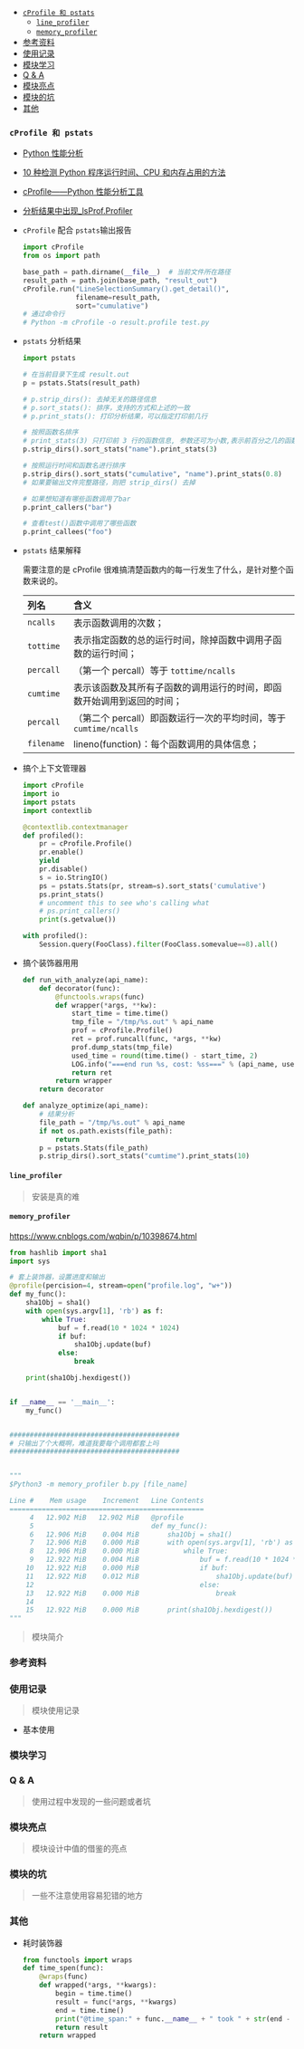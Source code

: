 - [`cProfile 和 pstats`](#cprofile-和-pstats)
  - [`line_profiler`](#line_profiler)
  - [`memory_profiler`](#memory_profiler)
- [参考资料](#参考资料)
- [使用记录](#使用记录)
- [模块学习](#模块学习)
- [Q & A](#q--a)
- [模块亮点](#模块亮点)
- [模块的坑](#模块的坑)
- [其他](#其他)

### `cProfile 和 pstats`

- [Python 性能分析](https://www.jianshu.com/p/a82620a9e1ef)

- [10 种检测 Python 程序运行时间、CPU 和内存占用的方法](https://www.jb51.net/article/63244.htm)

- [cProfile——Python 性能分析工具](https://www.cnblogs.com/kaituorensheng/p/4453953.html)

- [分析结果中出现\_lsProf.Profiler](http://www.voidcn.com/article/p-vjkvlrmv-bvt.html)

- `cProfile` 配合 `pstats`输出报告

  ```py
  import cProfile
  from os import path

  base_path = path.dirname(__file__)  # 当前文件所在路径
  result_path = path.join(base_path, "result_out")
  cProfile.run("LineSelectionSummary().get_detail()",
               filename=result_path,
               sort="cumulative")
  # 通过命令行
  # Python -m cProfile -o result.profile test.py

  ```

- `pstats` 分析结果

  ```py
  import pstats

  # 在当前目录下生成 result.out
  p = pstats.Stats(result_path)

  # p.strip_dirs(): 去掉无关的路径信息
  # p.sort_stats(): 排序，支持的方式和上述的一致
  # p.print_stats(): 打印分析结果，可以指定打印前几行

  # 按照函数名排序
  # print_stats(3) 只打印前 3 行的函数信息, 参数还可为小数,表示前百分之几的函数信息
  p.strip_dirs().sort_stats("name").print_stats(3)

  # 按照运行时间和函数名进行排序
  p.strip_dirs().sort_stats("cumulative", "name").print_stats(0.8)
  # 如果要输出文件完整路径，则把 strip_dirs() 去掉

  # 如果想知道有哪些函数调用了bar
  p.print_callers("bar")

  # 查看test()函数中调用了哪些函数
  p.print_callees("foo")
  ```

- `pstats` 结果解释

  需要注意的是 cProfile 很难搞清楚函数内的每一行发生了什么，是针对整个函数来说的。

  | 列名       | 含义                                                                   |
  | :--------- | :--------------------------------------------------------------------- |
  | `ncalls`   | 表示函数调用的次数；                                                   |
  | `tottime`  | 表示指定函数的总的运行时间，除掉函数中调用子函数的运行时间；           |
  | `percall`  | （第一个 percall）等于 `tottime/ncalls`                                |
  | `cumtime`  | 表示该函数及其所有子函数的调用运行的时间，即函数开始调用到返回的时间； |
  | `percall`  | （第二个 percall）即函数运行一次的平均时间，等于 `cumtime/ncalls`      |
  | `filename` | lineno(function)：每个函数调用的具体信息；                             |

- 搞个上下文管理器

  ```py
  import cProfile
  import io
  import pstats
  import contextlib

  @contextlib.contextmanager
  def profiled():
      pr = cProfile.Profile()
      pr.enable()
      yield
      pr.disable()
      s = io.StringIO()
      ps = pstats.Stats(pr, stream=s).sort_stats('cumulative')
      ps.print_stats()
      # uncomment this to see who's calling what
      # ps.print_callers()
      print(s.getvalue())

  with profiled():
      Session.query(FooClass).filter(FooClass.somevalue==8).all()
  ```

- 搞个装饰器用用

  ```py
  def run_with_analyze(api_name):
      def decorator(func):
          @functools.wraps(func)
          def wrapper(*args, **kw):
              start_time = time.time()
              tmp_file = "/tmp/%s.out" % api_name
              prof = cProfile.Profile()
              ret = prof.runcall(func, *args, **kw)
              prof.dump_stats(tmp_file)
              used_time = round(time.time() - start_time, 2)
              LOG.info("===end run %s, cost: %ss===" % (api_name, used_time))
              return ret
          return wrapper
      return decorator

  def analyze_optimize(api_name):
      # 结果分析
      file_path = "/tmp/%s.out" % api_name
      if not os.path.exists(file_path):
          return
      p = pstats.Stats(file_path)
      p.strip_dirs().sort_stats("cumtime").print_stats(10)
  ```

#### `line_profiler`

> 安装是真的难

#### `memory_profiler`

https://www.cnblogs.com/wqbin/p/10398674.html

```py
from hashlib import sha1
import sys

# 套上装饰器，设置进度和输出
@profile(percision=4, stream=open("profile.log", "w+"))
def my_func():
    sha1Obj = sha1()
    with open(sys.argv[1], 'rb') as f:
        while True:
            buf = f.read(10 * 1024 * 1024)
            if buf:
                sha1Obj.update(buf)
            else:
                break

    print(sha1Obj.hexdigest())


if __name__ == '__main__':
    my_func()


##########################################
# 只输出了个大概啊，难道我要每个调用都套上吗
##########################################


"""
$Python3 -m memory_profiler b.py [file_name]

Line #    Mem usage    Increment   Line Contents
================================================
     4   12.902 MiB   12.902 MiB   @profile
     5                             def my_func():
     6   12.906 MiB    0.004 MiB       sha1Obj = sha1()
     7   12.906 MiB    0.000 MiB       with open(sys.argv[1], 'rb') as f:
     8   12.906 MiB    0.000 MiB           while True:
     9   12.922 MiB    0.004 MiB               buf = f.read(10 * 1024 * 1024)
    10   12.922 MiB    0.000 MiB               if buf:
    11   12.922 MiB    0.012 MiB                   sha1Obj.update(buf)
    12                                         else:
    13   12.922 MiB    0.000 MiB                   break
    14
    15   12.922 MiB    0.000 MiB       print(sha1Obj.hexdigest())
"""
```

> 模块简介

### 参考资料

### 使用记录

> 模块使用记录

- 基本使用

### 模块学习

### Q & A

> 使用过程中发现的一些问题或者坑

### 模块亮点

> 模块设计中值的借鉴的亮点

### 模块的坑

> 一些不注意使用容易犯错的地方

### 其他

- 耗时装饰器

  ```py
  from functools import wraps
  def time_spen(func):
      @wraps(func)
      def wrapped(*args, **kwargs):
          begin = time.time()
          result = func(*args, **kwargs)
          end = time.time()
          print("@time_span:" + func.__name__ + " took " + str(end - begin) + " seconds")
          return result
      return wrapped
  ```
